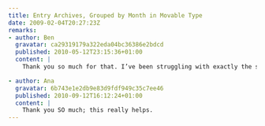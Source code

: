 ```yaml
---
title: Entry Archives, Grouped by Month in Movable Type
date: 2009-02-04T20:27:23Z
remarks:
- author: Ben
  gravatar: ca29319179a322eda04bc36386e2bdcd
  published: 2010-05-12T23:15:36+01:00
  content: |
    Thank you so much for that. I’ve been struggling with exactly the same problem for several days.

- author: Ana
  gravatar: 6b743e1e2db9e83d9fdf949c35c7ee46
  published: 2010-09-12T16:12:24+01:00
  content: |
    Thank you SO much; this really helps.
---
```

